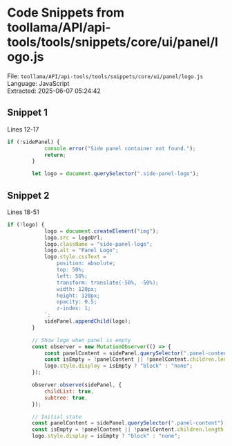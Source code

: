 # Code Snippets from toollama/API/api-tools/tools/snippets/core/ui/panel/logo.js

File: `toollama/API/api-tools/tools/snippets/core/ui/panel/logo.js`  
Language: JavaScript  
Extracted: 2025-06-07 05:24:42  

## Snippet 1
Lines 12-17

```JavaScript
if (!sidePanel) {
            console.error("Side panel container not found.");
            return;
        }

        let logo = document.querySelector(".side-panel-logo");
```

## Snippet 2
Lines 18-51

```JavaScript
if (!logo) {
            logo = document.createElement("img");
            logo.src = logoUrl;
            logo.className = "side-panel-logo";
            logo.alt = "Panel Logo";
            logo.style.cssText = `
                position: absolute;
                top: 50%;
                left: 50%;
                transform: translate(-50%, -50%);
                width: 120px;
                height: 120px;
                opacity: 0.5;
                z-index: 1;
            `;
            sidePanel.appendChild(logo);
        }

        // Show logo when panel is empty
        const observer = new MutationObserver(() => {
            const panelContent = sidePanel.querySelector(".panel-content");
            const isEmpty = !panelContent || !panelContent.children.length;
            logo.style.display = isEmpty ? "block" : "none";
        });

        observer.observe(sidePanel, {
            childList: true,
            subtree: true,
        });

        // Initial state
        const panelContent = sidePanel.querySelector(".panel-content");
        const isEmpty = !panelContent || !panelContent.children.length;
        logo.style.display = isEmpty ? "block" : "none";
```

